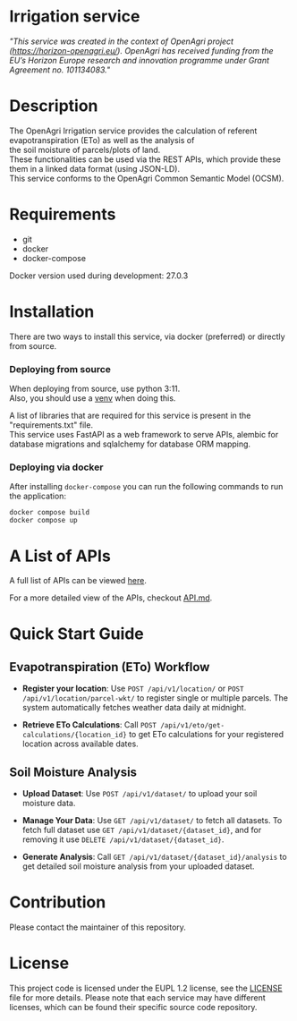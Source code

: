 # Irrigation service

*"This service was created in the context of OpenAgri project (https://horizon-openagri.eu/). OpenAgri has received funding from the EU’s Horizon Europe research and innovation programme under Grant Agreement no. 101134083."*

# Description

The OpenAgri Irrigation service provides the calculation of referent evapotranspiration (ETo) as well as the analysis of \
the soil moisture of parcels/plots of land. \
These functionalities can be used via the REST APIs, which provide these them in a linked data format (using JSON-LD). \
This service conforms to the OpenAgri Common Semantic Model (OCSM).

# Requirements

<ul>
    <li>git</li>
    <li>docker</li>
    <li>docker-compose</li>
</ul>

Docker version used during development: 27.0.3

# Installation

There are two ways to install this service, via docker (preferred) or directly from source.

<h3> Deploying from source </h3>

When deploying from source, use python 3:11.\
Also, you should use a [venv](https://peps.python.org/pep-0405/) when doing this.

A list of libraries that are required for this service is present in the "requirements.txt" file.\
This service uses FastAPI as a web framework to serve APIs, alembic for database migrations and sqlalchemy for database ORM mapping.

<h3> Deploying via docker </h3>

After installing <code>docker-compose</code> you can run the following commands to run the application:

```
docker compose build
docker compose up
```

# A List of APIs
A full list of APIs can be viewed [here](https://editor-next.swagger.io/?url=https://gist.githubusercontent.com/vlf-stefan-drobic/1f58277bf816eda4eb383791351901e3/raw/14530a5eb4ae939434b2367d25b9c6b28b613e84/gistfile1.txt).

For a more detailed view of the APIs, checkout [API.md](API.md).

# Quick Start Guide

## Evapotranspiration (ETo) Workflow

 - **Register your location**: Use `POST /api/v1/location/` or `POST /api/v1/location/parcel-wkt/` to register single or multiple parcels. The system automatically fetches weather data daily at midnight.

 - **Retrieve ETo Calculations**: Call `POST /api/v1/eto/get-calculations/{location_id}` to get ETo calculations for your registered location across available dates. 


## Soil Moisture Analysis

 - **Upload Dataset**: Use `POST /api/v1/dataset/` to upload your soil moisture data.

 - **Manage Your Data**: Use `GET /api/v1/dataset/` to fetch all datasets. To fetch full dataset use `GET /api/v1/dataset/{dataset_id}`, and for removing it use `DELETE /api/v1/dataset/{dataset_id}`.

 - **Generate Analysis**: Call `GET /api/v1/dataset/{dataset_id}/analysis` to get detailed soil moisture analysis from your uploaded dataset. 


# Contribution
Please contact the maintainer of this repository.

# License
This project code is licensed under the EUPL 1.2 license, see the [LICENSE](https://github.com/agstack/irrigation-management/blob/main/LICENSE) file for more details.
Please note that each service may have different licenses, which can be found their specific source code repository.
